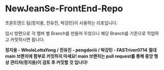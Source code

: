 # NewJeanSe-FrontEnd-Repo
프론트엔드 팀(정지용, 전유진, 박강민)이 사용하는 리포입니다.

임시 방편으로 각 멤버 별 Branch를 만들어 두었으니 해당 Branch를 기준으로 작업하고 커밋하시면 됩니다.

**정지용 - WholeLottaYong / 전유진 - pengdoriii / 박강민 - FASTriver0714**
**절대 main 브랜치에 함부로 커밋하지 마세요! main 브랜치는 pull request를 통해 중앙 형상 관리자(정지용)이 검토 후 커밋할 것 입니다!**
